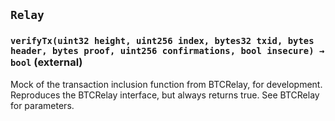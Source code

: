 ## `Relay`



### `verifyTx(uint32 height, uint256 index, bytes32 txid, bytes header, bytes proof, uint256 confirmations, bool insecure) → bool` (external)
Mock of the transaction inclusion function from BTCRelay, for development.
Reproduces the BTCRelay interface, but always returns true.
See BTCRelay for parameters.



